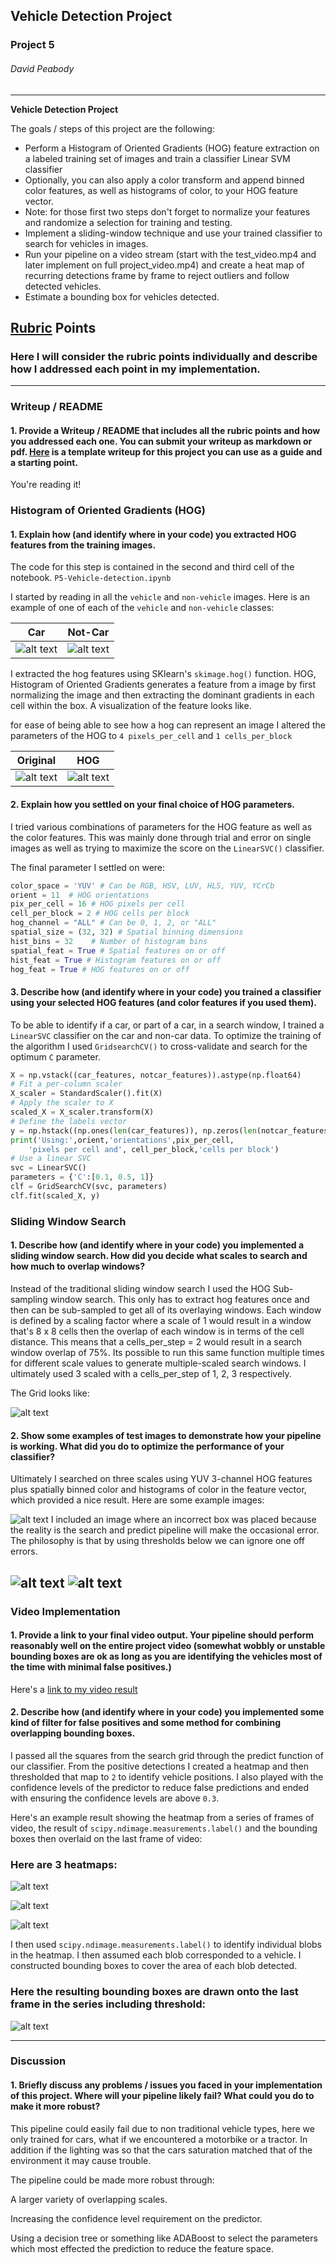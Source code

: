 ## Vehicle Detection Project
### Project 5
###### David Peabody

---

**Vehicle Detection Project**

The goals / steps of this project are the following:

* Perform a Histogram of Oriented Gradients (HOG) feature extraction on a labeled training set of images and train a classifier Linear SVM classifier
* Optionally, you can also apply a color transform and append binned color features, as well as histograms of color, to your HOG feature vector.
* Note: for those first two steps don't forget to normalize your features and randomize a selection for training and testing.
* Implement a sliding-window technique and use your trained classifier to search for vehicles in images.
* Run your pipeline on a video stream (start with the test_video.mp4 and later implement on full project_video.mp4) and create a heat map of recurring detections frame by frame to reject outliers and follow detected vehicles.
* Estimate a bounding box for vehicles detected.

[//]: # (Image References)
[image0]: ./vehicles/KITTI_extracted/10.png
[image0.5]: ./non-vehicles/GTI/image6.png
[image1]: ./output_images/car1.png
[image2]: ./output_images/hog1.png
[image3]: ./output_images/boxes11.png
[image4]: ./output_images/boxes1.png
[image4.1]: ./output_images/boxes3.png
[image4.2]: ./output_images/boxes7.png
[image5]: ./output_images/heat1.png
[image5.1]: ./output_images/heat2.png
[image5.2]: ./output_images/heat3.png
[image7]: ./output_images/final1.png
[video1]: ./output_images/project_video_out.mp4

## [Rubric](https://review.udacity.com/#!/rubrics/513/view) Points
### Here I will consider the rubric points individually and describe how I addressed each point in my implementation.  

---
### Writeup / README

#### 1. Provide a Writeup / README that includes all the rubric points and how you addressed each one.  You can submit your writeup as markdown or pdf.  [Here](https://github.com/udacity/CarND-Vehicle-Detection/blob/master/writeup_template.md) is a template writeup for this project you can use as a guide and a starting point.  

You're reading it!

### Histogram of Oriented Gradients (HOG)

#### 1. Explain how (and identify where in your code) you extracted HOG features from the training images.

The code for this step is contained in the second and third cell of the notebook. `P5-Vehicle-detection.ipynb`

I started by reading in all the `vehicle` and `non-vehicle` images.  Here is an example of one of each of the `vehicle` and `non-vehicle` classes:


| Car       | Not-Car      |
| ------------- |:-------------:|
| ![alt text][image0]    | ![alt text][image0.5]|


I extracted the hog features using SKlearn's `skimage.hog()` function. HOG, Histogram of Oriented Gradients generates a feature from a image by first normalizing the image and then extracting the dominant gradients in each cell within the box. A visualization of the feature looks like.

for ease of being able to see how a hog can represent an image I altered the parameters of the HOG to `4 pixels_per_cell` and `1 cells_per_block`

| Original       | HOG     |
| ------------- |:-------------:|
| ![alt text][image0]    | ![alt text][image2]|


#### 2. Explain how you settled on your final choice of HOG parameters.

I tried various combinations of parameters for the HOG feature as well as the color features. This was mainly done through trial and error on single images as well as trying to maximize the score on the `LinearSVC()` classifier.

The final parameter I settled on were:
```python
color_space = 'YUV' # Can be RGB, HSV, LUV, HLS, YUV, YCrCb
orient = 11  # HOG orientations
pix_per_cell = 16 # HOG pixels per cell
cell_per_block = 2 # HOG cells per block
hog_channel = "ALL" # Can be 0, 1, 2, or "ALL"
spatial_size = (32, 32) # Spatial binning dimensions
hist_bins = 32    # Number of histogram bins
spatial_feat = True # Spatial features on or off
hist_feat = True # Histogram features on or off
hog_feat = True # HOG features on or off
```

#### 3. Describe how (and identify where in your code) you trained a classifier using your selected HOG features (and color features if you used them).

To be able to identify if a car, or part of a car, in a search window, I trained a `LinearSVC` classifier on the car and non-car data. To optimize the training of the algorithm I used `GridsearchCV()` to cross-validate and search for the optimum `C` parameter.

```python
X = np.vstack((car_features, notcar_features)).astype(np.float64)                        
# Fit a per-column scaler
X_scaler = StandardScaler().fit(X)
# Apply the scaler to X
scaled_X = X_scaler.transform(X)
# Define the labels vector
y = np.hstack((np.ones(len(car_features)), np.zeros(len(notcar_features))))
print('Using:',orient,'orientations',pix_per_cell,
    'pixels per cell and', cell_per_block,'cells per block')
# Use a linear SVC
svc = LinearSVC()
parameters = {'C':[0.1, 0.5, 1]}
clf = GridSearchCV(svc, parameters)
clf.fit(scaled_X, y)
```

### Sliding Window Search

#### 1. Describe how (and identify where in your code) you implemented a sliding window search.  How did you decide what scales to search and how much to overlap windows?

Instead of the traditional sliding window search I used the HOG Sub-sampling window search. This only has to extract hog features once and then can be sub-sampled to get all of its overlaying windows. Each window is defined by a scaling factor where a scale of 1 would result in a window that's 8 x 8 cells then the overlap of each window is in terms of the cell distance. This means that a cells_per_step = 2 would result in a search window overlap of 75%. Its possible to run this same function multiple times for different scale values to generate multiple-scaled search windows. I ultimately used 3 scaled with a cells_per_step of 1, 2, 3 respectively.

The Grid looks like:

![alt text][image3]

#### 2. Show some examples of test images to demonstrate how your pipeline is working.  What did you do to optimize the performance of your classifier?

Ultimately I searched on three scales using YUV 3-channel HOG features plus spatially binned color and histograms of color in the feature vector, which provided a nice result.  Here are some example images:

![alt text][image4]
I included an image where an incorrect box was placed because the reality is the search and predict pipeline will make the occasional error. The philosophy is that by using thresholds below we can ignore one off errors.

![alt text][image4.1]
![alt text][image4.2]
---

### Video Implementation

#### 1. Provide a link to your final video output.  Your pipeline should perform reasonably well on the entire project video (somewhat wobbly or unstable bounding boxes are ok as long as you are identifying the vehicles most of the time with minimal false positives.)

Here's a [link to my video result](./output_images/project_video_out.mp4)


#### 2. Describe how (and identify where in your code) you implemented some kind of filter for false positives and some method for combining overlapping bounding boxes.

I passed all the squares from the search grid through the predict function of our classifier. From the positive detections I created a heatmap and then thresholded that map to `2` to identify vehicle positions. I also played with the confidence levels of the predictor to reduce false predictions and ended with ensuring the confidence levels are above `0.3`.

Here's an example result showing the heatmap from a series of frames of video, the result of `scipy.ndimage.measurements.label()` and the bounding boxes then overlaid on the last frame of video:

### Here are 3  heatmaps:

![alt text][image5]

![alt text][image5.1]

![alt text][image5.2]

 I then used `scipy.ndimage.measurements.label()` to identify individual blobs in the heatmap.  I then assumed each blob corresponded to a vehicle.  I constructed bounding boxes to cover the area of each blob detected.

### Here the resulting bounding boxes are drawn onto the last frame in the series including threshold:
![alt text][image7]

---

### Discussion

#### 1. Briefly discuss any problems / issues you faced in your implementation of this project.  Where will your pipeline likely fail?  What could you do to make it more robust?

This pipeline could easily fail due to non traditional vehicle types, here we only trained for cars, what if we encountered a motorbike or a tractor. In addition if the lighting was so that the cars saturation matched that of the environment it may cause trouble.

The pipeline could be made more robust through:

A larger variety of overlapping scales.

Increasing the confidence level requirement on the predictor.

Using a decision tree or something like ADABoost to select the parameters which most effected the prediction to reduce the feature space.
